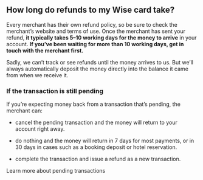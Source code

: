 ## How long do refunds to my Wise card take?  
Every merchant has their own refund policy, so be sure to check the merchant’s website and terms of use. Once the merchant has sent your refund, **it typically takes 5–10 working days for the money to arrive** in your account. **If you’ve been waiting for more than 10 working days, get in touch with the merchant first.**

Sadly, we can’t track or see refunds until the money arrives to us. But we’ll always automatically deposit the money directly into the balance it came from when we receive it. 

### If the transaction is still pending

If you’re expecting money back from a transaction that’s pending, the merchant can:

  * cancel the pending transaction and the money will return to your account right away.

  * do nothing and the money will return in 7 days for most payments, or in 30 days in cases such as a booking deposit or hotel reservation.

  * complete the transaction and issue a refund as a new transaction.




Learn more about pending transactions
